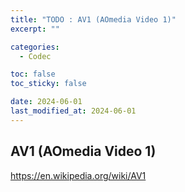 ```yaml
---
title: "TODO : AV1 (AOmedia Video 1)"
excerpt: ""

categories:
  - Codec

toc: false
toc_sticky: false

date: 2024-06-01
last_modified_at: 2024-06-01
---
```


## AV1 (AOmedia Video 1)
https://en.wikipedia.org/wiki/AV1